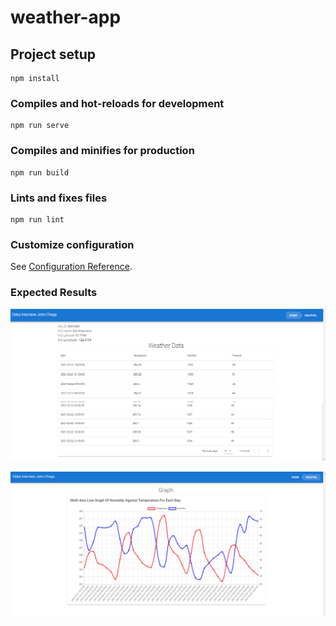 # weather-app

## Project setup
```
npm install
```

### Compiles and hot-reloads for development
```
npm run serve
```

### Compiles and minifies for production
```
npm run build
```

### Lints and fixes files
```
npm run lint
```

### Customize configuration
See [Configuration Reference](https://cli.vuejs.org/config/).

### Expected Results
![Weather data](https://github.com/chegejohn159/Eleka-Interview/blob/chegejohn159/weather-app/screenshots/home.png)

![Weather Graphs](https://github.com/chegejohn159/Eleka-Interview/blob/chegejohn159/weather-app/screenshots/graphs.png)

